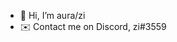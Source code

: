 - 👋 Hi, I’m aura/zi
- ✉️ Contact me on Discord, zi#3559

<!---
zi is a ✨ special ✨ repository because its `README.md` (this file) appears on your GitHub profile.
You can click the Preview link to take a look at your changes.
--->
